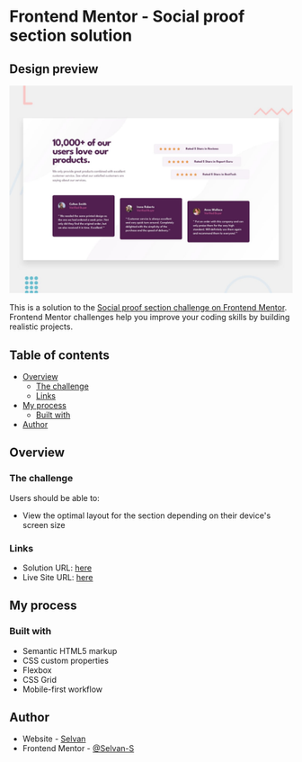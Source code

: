 # Frontend Mentor - Social proof section solution
## Design preview
![Design preview for the Social proof section coding challenge](./design/desktop-preview.jpg)

This is a solution to the [Social proof section challenge on Frontend Mentor](https://www.frontendmentor.io/challenges/social-proof-section-6e0qTv_bA). Frontend Mentor challenges help you improve your coding skills by building realistic projects. 

## Table of contents

- [Overview](#overview)
  - [The challenge](#the-challenge)
  - [Links](#links)
- [My process](#my-process)
  - [Built with](#built-with)
- [Author](#author)


## Overview

### The challenge

Users should be able to:

- View the optimal layout for the section depending on their device's screen size

### Links

- Solution URL: [here](https://github.com/Selvan-S/fem-social-proof-section)
- Live Site URL: [here](https://selvan-s.github.io/fem-social-proof-section/)

## My process

### Built with

- Semantic HTML5 markup
- CSS custom properties
- Flexbox
- CSS Grid
- Mobile-first workflow

## Author

- Website - [Selvan](https://selvan-s.github.io/my-portfolio/)
- Frontend Mentor - [@Selvan-S](https://www.frontendmentor.io/profile/Selvan-S)

